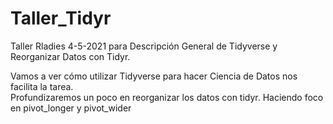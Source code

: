 # Taller_Tidyr
Taller Rladies 4-5-2021 para Descripción General de Tidyverse y Reorganizar Datos con Tidyr.  

Vamos a ver cómo utilizar Tidyverse para hacer Ciencia de Datos nos facilita la tarea.  
Profundizaremos un poco en reorganizar los datos con tidyr. Haciendo foco en pivot_longer y pivot_wider
